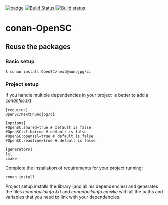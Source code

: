 [![badge](https://img.shields.io/badge/conan.io-OpenSC%2Fnext-green.svg?logo=data:image/png)](http://www.conan.io/source/OpenSC/next/nunojpg/ci)
[![Build Status](https://travis-ci.org/nunojpg/conan-OpenSC.svg?branch=master)](https://travis-ci.org/nunojpg/conan-OpenSC)
[![Build status](https://ci.appveyor.com/api/projects/status/n4avbrlh3kc0x7b2/branch/master?svg=true)](https://ci.appveyor.com/project/nunojpg/conan-opensc/branch/master)

# conan-OpenSC

## Reuse the packages

### Basic setup

    $ conan install OpenSC/next@nunojpg/ci
    
### Project setup

If you handle multiple dependencies in your project is better to add a *conanfile.txt*
    
    [requires]
    OpenSC/next@nunojpg/ci

    [options]
    #OpenSC:shared=true # default is false
    #OpenSC:zlib=true # default is false
    #OpenSC:openssl=true # default is false
    #OpenSC:readline=true # default is false
    
    [generators]
    txt
    cmake

Complete the installation of requirements for your project running:</small></span>

    conan install .

Project setup installs the library (and all his dependencies) and generates the files *conanbuildinfo.txt* and *conanbuildinfo.cmake* with all the paths and variables that you need to link with your dependencies.